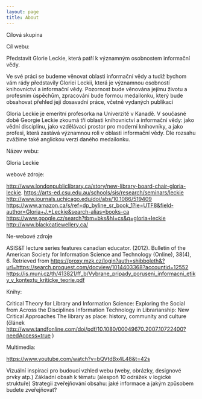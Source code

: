 ```yaml
---
layout: page
title: About
---
```


Cílová skupina

Cíl webu: 

Představit Glorie Leckie, která patří k významným osobnostem informační vědy.

Ve své práci se budeme věnovat oblasti informační vědy a tudíž bychom vám rády představily Gloriei Leckii, která je významnou osobností knihovnictví a informační vědy. Pozornost bude věnována jejímu životu a profesním úspěchům, zpracování bude formou medailonku, který bude obsahovat přehled její dosavadní práce, včetně vydaných publikací

Gloria Leckie je emeritní profesorka na Univerzitě v Kanadě. V současné době Georgie Leckie zkoumá tři oblasti knihovnictví a informační vědy: jako vědní disciplínu, jako vzdělávací prostor pro moderní knihovníky, a jako profesi, která zastává významnou roli v oblasti informační vědy.
Dle rozsahu zvážíme také anglickou verzi daného medailonku.


Název webu: 

Gloria Leckie

webové zdroje:

http://www.londonpubliclibrary.ca/story/new-library-board-chair-gloria-leckie. 
https://arts-ed.csu.edu.au/schools/sis/research/seminars/leckie
http://www.journals.uchicago.edu/doi/abs/10.1086/519409
https://www.amazon.ca/s/ref=dp_byline_sr_book_1?ie=UTF8&field-author=Gloria+J.+Leckie&search-alias=books-ca
https://www.google.cz/search?tbm=bks&hl=cs&q=gloria+leckie
http://www.blackcatjewellery.ca/

Ne-webové zdroje

ASIS&T lecture series features canadian educator. (2012). Bulletin of the American Society for Information Science and Technology (Online), 38(4), 6. Retrieved from https://proxy.mzk.cz/login?auth=shibboleth&?url=https://search.proquest.com/docview/1014403368?accountid=12552
https://is.muni.cz/th/413821/ff_b/Vybrane_pripady_poruseni_informacni_etiky_v_kontextu_kriticke_teorie.pdf

Knihy:

Critical Theory for Library and Information Science: Exploring the Social from Across the Disciplines 
Information Technology in Librarianship: New Critical Approaches 
The library as place: history, community and culture (článek http://www.tandfonline.com/doi/pdf/10.1080/00049670.2007.10722400?needAccess=true )

Multimedia:

https://www.youtube.com/watch?v=bQVtdBx4L48&t=42s


Vizuální inspiraci pro budoucí vzhled webu (weby, obrázky, designové prvky atp.)
Základní obsah k tématu (alespoň 10 odrážek v logické struktuře)
Strategii zveřejňování obsahu: jaké informace a jakým způsobem budete zveřejňovat?

